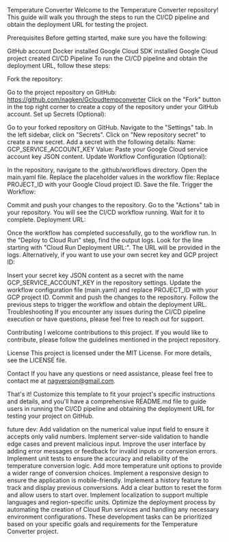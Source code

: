 Temperature Converter
Welcome to the Temperature Converter repository! This guide will walk you through the steps to run the CI/CD pipeline and obtain the deployment URL for testing the project.

Prerequisites
Before getting started, make sure you have the following:

GitHub account
Docker installed
Google Cloud SDK installed
Google Cloud project created
CI/CD Pipeline
To run the CI/CD pipeline and obtain the deployment URL, follow these steps:

Fork the repository:

Go to the project repository on GitHub: https://github.com/nagken/Gcloudtempconverter
Click on the "Fork" button in the top right corner to create a copy of the repository under your GitHub account.
Set up Secrets (Optional):

Go to your forked repository on GitHub.
Navigate to the "Settings" tab.
In the left sidebar, click on "Secrets".
Click on "New repository secret" to create a new secret.
Add a secret with the following details:
Name: GCP_SERVICE_ACCOUNT_KEY
Value: Paste your Google Cloud service account key JSON content.
Update Workflow Configuration (Optional):

In the repository, navigate to the .github/workflows directory.
Open the main.yaml file.
Replace the placeholder values in the workflow file:
Replace PROJECT_ID with your Google Cloud project ID.
Save the file.
Trigger the Workflow:

Commit and push your changes to the repository.
Go to the "Actions" tab in your repository.
You will see the CI/CD workflow running. Wait for it to complete.
Deployment URL:

Once the workflow has completed successfully, go to the workflow run.
In the "Deploy to Cloud Run" step, find the output logs.
Look for the line starting with "Cloud Run Deployment URL:". The URL will be provided in the logs.
Alternatively, if you want to use your own secret key and GCP project ID:

Insert your secret key JSON content as a secret with the name GCP_SERVICE_ACCOUNT_KEY in the repository settings.
Update the workflow configuration file (main.yaml) and replace PROJECT_ID with your GCP project ID.
Commit and push the changes to the repository.
Follow the previous steps to trigger the workflow and obtain the deployment URL.
Troubleshooting
If you encounter any issues during the CI/CD pipeline execution or have questions, please feel free to reach out for support.

Contributing
I welcome contributions to this project. If you would like to contribute, please follow the guidelines mentioned in the project repository.

License
This project is licensed under the MIT License. For more details, see the LICENSE file.

Contact
If you have any questions or need assistance, please feel free to contact me at nagversion@gmail.com.

That's it! Customize this template to fit your project's specific instructions and details, and you'll have a comprehensive README.md file to guide users in running the CI/CD pipeline and obtaining the deployment URL for testing your project on GitHub.

future dev:
Add validation on the numerical value input field to ensure it accepts only valid numbers.
Implement server-side validation to handle edge cases and prevent malicious input.
Improve the user interface by adding error messages or feedback for invalid inputs or conversion errors.
Implement unit tests to ensure the accuracy and reliability of the temperature conversion logic.
Add more temperature unit options to provide a wider range of conversion choices.
Implement a responsive design to ensure the application is mobile-friendly.
Implement a history feature to track and display previous conversions.
Add a clear button to reset the form and allow users to start over.
Implement localization to support multiple languages and region-specific units.
Optimize the deployment process by automating the creation of Cloud Run services and handling any necessary environment configurations.
These development tasks can be prioritized based on your specific goals and requirements for the Temperature Converter project.
